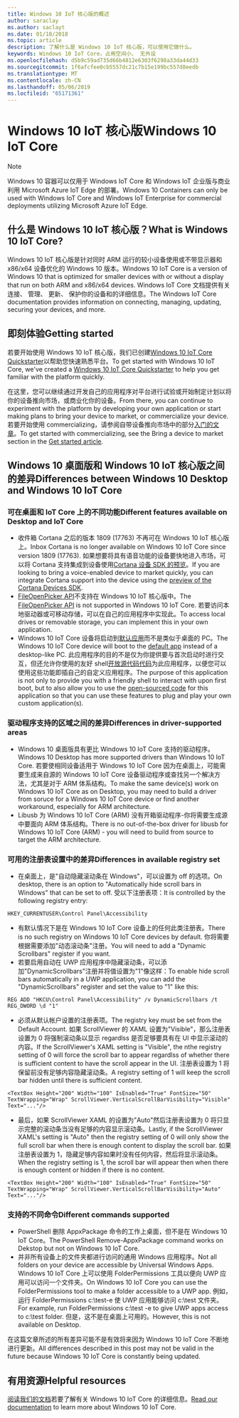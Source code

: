 ```yaml
---
title: Windows 10 IoT 核心版的概述
author: saraclay
ms.author: saclayt
ms.date: 01/18/2018
ms.topic: article
description: 了解什么是 Windows 10 IoT 核心版，可以使用它做什么。
keywords: Windows 10 IoT Core，占用空间小、 无外设
ms.openlocfilehash: d5b9c59ad735d66b4812e6303f6298a33da44d33
ms.sourcegitcommit: 1f6afcfee0cb5557dc21c7b15e199bc557d8eedb
ms.translationtype: MT
ms.contentlocale: zh-CN
ms.lasthandoff: 05/06/2019
ms.locfileid: "65171361"
---
```

# <a name="windows-10-iot-core"></a><span data-ttu-id="54d95-104">Windows 10 IoT 核心版</span><span class="sxs-lookup"><span data-stu-id="54d95-104">Windows 10 IoT Core</span></span>

> [!NOTE]
> <span data-ttu-id="54d95-105">Windows 10 容器可以仅用于 Windows IoT Core 和 Windows IoT 企业版与商业利用 Microsoft Azure IoT Edge 的部署。</span><span class="sxs-lookup"><span data-stu-id="54d95-105">Windows 10 Containers can only be used with Windows IoT Core and Windows IoT Enterprise for commercial deployments utilizing Microsoft Azure IoT Edge.</span></span>

## <a name="what-is-windows-10-iot-core"></a><span data-ttu-id="54d95-106">什么是 Windows 10 IoT 核心版？</span><span class="sxs-lookup"><span data-stu-id="54d95-106">What is Windows 10 IoT Core?</span></span>
<span data-ttu-id="54d95-107">Windows 10 IoT 核心版是针对同时 ARM 运行的较小设备使用或不带显示器和 x86/x64 设备优化的 Windows 10 版本。</span><span class="sxs-lookup"><span data-stu-id="54d95-107">Windows 10 IoT Core is a version of Windows 10 that is optimized for smaller devices with or without a display that run on both ARM and x86/x64 devices.</span></span> <span data-ttu-id="54d95-108">Windows IoT Core 文档提供有关连接、 管理、 更新、 保护你的设备和的详细信息。</span><span class="sxs-lookup"><span data-stu-id="54d95-108">The Windows IoT Core documentation provides information on connecting, managing, updating, securing your devices, and more.</span></span> 

## <a name="getting-started"></a><span data-ttu-id="54d95-109">即刻体验</span><span class="sxs-lookup"><span data-stu-id="54d95-109">Getting started</span></span>
<span data-ttu-id="54d95-110">若要开始使用 Windows 10 IoT 核心版，我们已创建[Windows 10 IoT Core Quickstarter](tutorials/Tutorials.md)以帮助您快速熟悉平台。</span><span class="sxs-lookup"><span data-stu-id="54d95-110">To get started with Windows 10 IoT Core, we've created a [Windows 10 IoT Core Quickstarter](tutorials/Tutorials.md) to help you get familiar with the platform quickly.</span></span> 

<span data-ttu-id="54d95-111">在这里，您可以继续通过开发自己的应用程序对平台进行试验或开始制定计划以将你的设备推向市场，或商业化你的设备。</span><span class="sxs-lookup"><span data-stu-id="54d95-111">From there, you can continue to experiment with the platform by developing your own application or start making plans to bring your device to market, or commercialize your device.</span></span> <span data-ttu-id="54d95-112">若要开始使用 commercializing，请参阅自带设备推向市场中的部分[入门的文章](https://docs.microsoft.com/windows/iot-core/getstarted)。</span><span class="sxs-lookup"><span data-stu-id="54d95-112">To get started with commercializing, see the Bring a device to market section in the [Get started article](https://docs.microsoft.com/windows/iot-core/getstarted).</span></span>

## <a name="differences-between-windows-10-desktop-and-windows-10-iot-core"></a><span data-ttu-id="54d95-113">Windows 10 桌面版和 Windows 10 IoT 核心版之间的差异</span><span class="sxs-lookup"><span data-stu-id="54d95-113">Differences between Windows 10 Desktop and Windows 10 IoT Core</span></span>

### <a name="different-features-available-on-desktop-and-iot-core"></a><span data-ttu-id="54d95-114">可在桌面和 IoT Core 上的不同功能</span><span class="sxs-lookup"><span data-stu-id="54d95-114">Different features available on Desktop and IoT Core</span></span>

* <span data-ttu-id="54d95-115">收件箱 Cortana 之后的版本 1809 (17763) 不再可在 Windows 10 IoT 核心版上。</span><span class="sxs-lookup"><span data-stu-id="54d95-115">Inbox Cortana is no longer available on Windows 10 IoT Core since version 1809 (17763).</span></span> <span data-ttu-id="54d95-116">如果想要将具有语音功能的设备要快地进入市场，可以将 Cortana 支持集成到设备使用[Cortana 设备 SDK 的预览](https://developer.microsoft.com/en-us/cortana/devices)。</span><span class="sxs-lookup"><span data-stu-id="54d95-116">If you are looking to bring a voice-enabled device to market quickly, you can integrate Cortana support into the device using the [preview of the Cortana Devices SDK](https://developer.microsoft.com/en-us/cortana/devices).</span></span>
* <span data-ttu-id="54d95-117">[FileOpenPicker API](https://docs.microsoft.com/en-us/uwp/api/windows.storage.pickers.fileopenpicker)不支持在 Windows 10 IoT 核心版中。</span><span class="sxs-lookup"><span data-stu-id="54d95-117">The [FileOpenPicker API](https://docs.microsoft.com/en-us/uwp/api/windows.storage.pickers.fileopenpicker) is not supported in Windows 10 IoT Core.</span></span> <span data-ttu-id="54d95-118">若要访问本地驱动器或可移动存储，可以在自己的应用程序中实现此。</span><span class="sxs-lookup"><span data-stu-id="54d95-118">To access local drives or removable storage, you can implement this in your own application.</span></span>
* <span data-ttu-id="54d95-119">Windows 10 IoT Core 设备将启动到[默认应用](https://docs.microsoft.com/en-us/windows/iot-core/develop-your-app/iotcoredefaultapp)而不是类似于桌面的 PC。</span><span class="sxs-lookup"><span data-stu-id="54d95-119">The Windows 10 IoT Core device will boot to the [default app](https://docs.microsoft.com/en-us/windows/iot-core/develop-your-app/iotcoredefaultapp) instead of a desktop-like PC.</span></span> <span data-ttu-id="54d95-120">此应用程序的目的不是仅为你提供要与首次启动时进行交互，但还允许你使用的友好 shell[开放源代码代码](https://github.com/Microsoft/Windows-iotcore-samples/tree/master/Samples/IoTCoreDefaultApp)为此应用程序，以便您可以使用这些功能即插自己的自定义应用程序。</span><span class="sxs-lookup"><span data-stu-id="54d95-120">The purpose of this application is not only to provide you with a friendly shell to interact with upon first boot, but to also allow you to use the [open-sourced code](https://github.com/Microsoft/Windows-iotcore-samples/tree/master/Samples/IoTCoreDefaultApp) for this application so that you can use these features to plug and play your own custom application(s).</span></span>

### <a name="differences-in-driver-supported-areas"></a><span data-ttu-id="54d95-121">驱动程序支持的区域之间的差异</span><span class="sxs-lookup"><span data-stu-id="54d95-121">Differences in driver-supported areas</span></span>

* <span data-ttu-id="54d95-122">Windows 10 桌面版具有更比 Windows 10 IoT Core 支持的驱动程序。</span><span class="sxs-lookup"><span data-stu-id="54d95-122">Windows 10 Desktop has more supported drivers than Windows 10 IoT Core.</span></span> <span data-ttu-id="54d95-123">若要使相同设备适用于 Windows 10 IoT Core 因为在桌面上，可能需要生成来自源的 Windows 10 IoT Core 设备驱动程序或查找另一个解决方法，尤其是对于 ARM 体系结构。</span><span class="sxs-lookup"><span data-stu-id="54d95-123">To make the same device(s) work on Windows 10 IoT Core as on Desktop, you may need to build a driver from soruce for a Windows 10 IoT Core device or find another workaround, especially for ARM architecture.</span></span>
* <span data-ttu-id="54d95-124">Libusb 为 Windows 10 IoT Core (ARM) 没有开箱驱动程序-你将需要生成源中要面向 ARM 体系结构。</span><span class="sxs-lookup"><span data-stu-id="54d95-124">There is no out-of-the-box driver for libusb for Windows 10 IoT Core (ARM) - you will need to build from source to target the ARM architecture.</span></span>

### <a name="differences-in-available-registry-set"></a><span data-ttu-id="54d95-125">可用的注册表设置中的差异</span><span class="sxs-lookup"><span data-stu-id="54d95-125">Differences in available registry set</span></span>

* <span data-ttu-id="54d95-126">在桌面上，是"自动隐藏滚动条在 Windows"，可以设置为 off 的选项。</span><span class="sxs-lookup"><span data-stu-id="54d95-126">On desktop, there is an option to "Automatically hide scroll bars in Windows" that can be set to off.</span></span> <span data-ttu-id="54d95-127">受以下注册表项：</span><span class="sxs-lookup"><span data-stu-id="54d95-127">It is controlled by the following registry entry:</span></span> 

```
HKEY_CURRENTUSER\Control Panel\Accessibility
```

* <span data-ttu-id="54d95-128">有默认情况下是在 Windows 10 IoT Core 设备上的任何此类注册表。</span><span class="sxs-lookup"><span data-stu-id="54d95-128">There is no such registry on Windows 10 IoT Core devices by default.</span></span> <span data-ttu-id="54d95-129">你将需要根据需要添加"动态滚动条"注册。</span><span class="sxs-lookup"><span data-stu-id="54d95-129">You will need to add a "Dynamic Scrollbars" register if you want.</span></span>
* <span data-ttu-id="54d95-130">若要启用自动在 UWP 应用程序中隐藏滚动条，可以添加"DynamicScrollbars"注册并将值设置为"1"像这样：</span><span class="sxs-lookup"><span data-stu-id="54d95-130">To enable hide scroll bars automatically in a UWP application, you can add the "DynamicScrollbars" register and set the value to "1" like this:</span></span>

```
REG ADD "HKCU\Control Panel\Accessibility" /v DynamicScrollbars /t REG_DWORD \d "1"
```

* <span data-ttu-id="54d95-131">必须从默认帐户设置的注册表项。</span><span class="sxs-lookup"><span data-stu-id="54d95-131">The registry key must be set from the Default Account.</span></span> <span data-ttu-id="54d95-132">如果 ScrollViewer 的 XAML 设置为"Visible"，那么注册表设置为 0 将强制滚动条以显示 regardlss 是否足够要具有在 UI 中显示滚动的内容。</span><span class="sxs-lookup"><span data-stu-id="54d95-132">If the ScrollViewer's XAML setting is "Visible", the nthe registry setting of 0 will force the scroll bar to appear regardlss of whether there is sufficient content to have the scroll appear in the UI.</span></span> <span data-ttu-id="54d95-133">注册表设置为 1 将保留前没有足够内容隐藏滚动条。</span><span class="sxs-lookup"><span data-stu-id="54d95-133">A registry setting of 1 will keep the scroll bar hidden until there is sufficient content.</span></span>

```
<TextBox Height="200" Width="100" IsEnabled="True" FontSize="50" TextWrapping="Wrap" ScrollViewer.VerticalScrollBarVisibility="Visible" Text="..."/>
```

* <span data-ttu-id="54d95-134">最后，如果 ScrollViewer XAML 的设置为"Auto"然后注册表设置为 0 将只显示完整的滚动条当没有足够的内容显示滚动条。</span><span class="sxs-lookup"><span data-stu-id="54d95-134">Lastly, if the ScrollViewer XAML's setting is "Auto" then the registry setting of 0 will only show the full scroll bar when there is enough content to display the scroll bar.</span></span> <span data-ttu-id="54d95-135">如果注册表设置为 1，隐藏足够内容如果时没有任何内容，然后将显示滚动条。</span><span class="sxs-lookup"><span data-stu-id="54d95-135">When the registry setting is 1, the scroll bar will appear then when there is enough content or hidden if there is no content.</span></span>

```
<TextBox Height="200" Width="100" IsEnabled="True" FontSize="50" TextWrapping="Wrap" ScrollViewer.VerticalScrollBarVisibility="Auto" Text="..."/>
```

### <a name="different-commands-supported"></a><span data-ttu-id="54d95-136">支持的不同命令</span><span class="sxs-lookup"><span data-stu-id="54d95-136">Different commands supported</span></span>

* <span data-ttu-id="54d95-137">PowerShell 删除 AppxPackage 命令的工作上桌面，但不是在 Windows 10 IoT Core。</span><span class="sxs-lookup"><span data-stu-id="54d95-137">The PowerShell Remove-AppxPackage command works on Dekstop but not on Windows 10 IoT Core.</span></span>
* <span data-ttu-id="54d95-138">并非所有设备上的文件夹都进行访问的通用 Windows 应用程序。</span><span class="sxs-lookup"><span data-stu-id="54d95-138">Not all folders on your device are accessible by Universal Windows Apps.</span></span> <span data-ttu-id="54d95-139">Windows 10 IoT Core 上可以使用 FolderPermissions 工具以便向 UWP 应用可以访问一个文件夹。</span><span class="sxs-lookup"><span data-stu-id="54d95-139">On Windows 10 IoT Core you can use the FolderPermissions tool to make a folder accessible to a UWP app.</span></span> <span data-ttu-id="54d95-140">例如，运行 FolderPermissions c:\test-e 使 UWP 应用能够访问 c:\test 文件夹。</span><span class="sxs-lookup"><span data-stu-id="54d95-140">For example, run FolderPermissions c:\test -e to give UWP apps access to c:\test folder.</span></span> <span data-ttu-id="54d95-141">但是，这不是在桌面上可用的。</span><span class="sxs-lookup"><span data-stu-id="54d95-141">However, this is not available on Desktop.</span></span>

<span data-ttu-id="54d95-142">在这篇文章所述的所有差异可能不是有效将来因为 Windows 10 IoT Core 不断地进行更新。</span><span class="sxs-lookup"><span data-stu-id="54d95-142">All differences described in this post may not be valid in the future because Windows 10 IoT Core is constantly being updated.</span></span>

## <a name="helpful-resources"></a><span data-ttu-id="54d95-143">有用资源</span><span class="sxs-lookup"><span data-stu-id="54d95-143">Helpful resources</span></span>
<span data-ttu-id="54d95-144">[阅读我们的文档](https://docs.microsoft.com/windows/iot-core/)若要了解有关 Windows 10 IoT Core 的详细信息。</span><span class="sxs-lookup"><span data-stu-id="54d95-144">[Read our documentation](https://docs.microsoft.com/windows/iot-core/) to learn more about Windows 10 IoT Core.</span></span>

